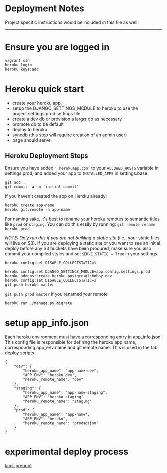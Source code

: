 # Deployment Notes



Project specific instructions would be included in this file as well.

-----

# Ensure you are logged in
```
vagrant ssh
heroku login
heroku keys:add
```

# Heroku quick start
- create your heroku app,
- setup the DJANGO_SETTINGS_MODULE to heroku to use the project.settings.prod settings file.
- create a dev db or provision a larger db as necessary
- promote db to be default
- deploy to heroku
- syncdb (this step will require creation of an admin user)
- page should serve


## Heroku Deployment Steps
Ensure you have added `'.herokuapp.com'` to your `ALLOWED_HOSTS` variable in settings.prod, and added your app to `INSTALLED_APPS` in settings.base.
```
git add .
git commit -a -m 'initial commit'
```
If you haven't created the app on Heroku already:
```
heroku create app-name
heroku git:remote -a app-name
```
For naming sake, it's best to rename your heroku remotes to semantic titles like `prod` or `staging`. You can do this easily by running: `git remote rename heroku prod`

*NOTE: Only run this if you are not building a static site* (i.e., your static files will live on S3). If you are deploying a static site or you want to see an initial deploy before any S3 buckets have been procured, make sure you also commit your compiled styles and set `SERVE_STATIC = True` in your settings.
```
heroku config:set DISABLE_COLLECTSTATIC=1
```

```
heroku config:set DJANGO_SETTINGS_MODULE=app.config.settings.prod
heroku addons:create heroku-postgresql:hobby-dev
heroku config:set DISABLE_COLLECTSTATIC=1
git push heroku master
```
`git push prod master` if you renamed your remote
```
heroku run ./manage.py migrate
```


# setup app_info.json
Each heroku environment must have a corresponding entry in app_info.json.  This config file is responsible for defining the heroku app name, corresponding app_env name and git remote name.  This is used in the fab deploy scripts

```
{
	"dev": {
		"heroku_app_name": "app-name-dev",
		"APP_ENV": "heroku_dev",
		"heroku_remote_name": "dev"
	},
	"staging": {
		"heroku_app_name": "app-name-staging",
		"APP_ENV": "heroku_staging",
		"heroku_remote_name": "staging"
	},
	"prod": {
		"heroku_app_name": "app-name",
		"APP_ENV": "heroku",
		"heroku_remote_name": "production"
	}
}
```

# experimental deploy process
[labs-preboot](https://devcenter.heroku.com/articles/labs-preboot/)
